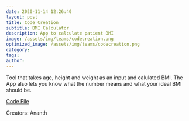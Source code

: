 ```yaml
---
date: 2020-11-14 12:26:40
layout: post
title: Code Creation
subtitle: BMI Calculator
description: App to calculate patient BMI
image: /assets/img/teams/codecreation.png
optimized_image: /assets/img/teams/codecreation.png
category:
tags:
author:
---
```


Tool that takes age, height and weight as an input and calulated BMI. The App also lets you know what the number means and what your ideal BMI should be.

<a href="https://github.com/AAkashyap1/FCHacks.git">Code File</a>

Creators: Ananth
